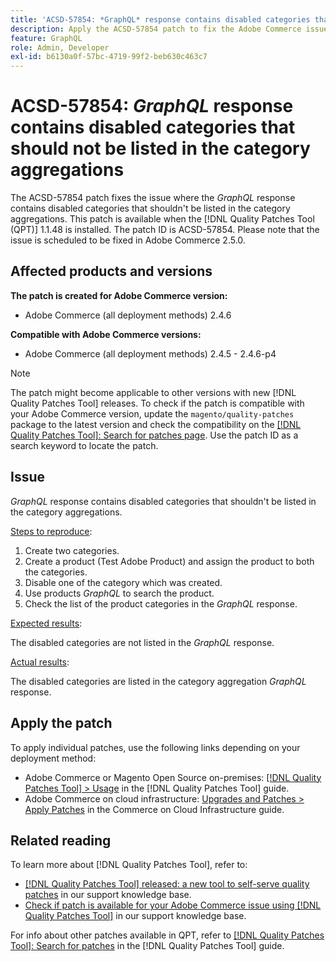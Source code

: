 ```yaml
---
title: 'ACSD-57854: *GraphQL* response contains disabled categories that should not be listed in the category aggregations'
description: Apply the ACSD-57854 patch to fix the Adobe Commerce issue where the *GraphQL* response contains disabled categories that shouldn't be listed in the category aggregations.
feature: GraphQL
role: Admin, Developer
exl-id: b6130a0f-57bc-4719-99f2-beb630c463c7
---
```

# ACSD-57854: *GraphQL* response contains disabled categories that should not be listed in the category aggregations

The ACSD-57854 patch fixes the issue where the *GraphQL* response contains disabled categories that shouldn't be listed in the category aggregations. This patch is available when the [!DNL Quality Patches Tool (QPT)] 1.1.48 is installed. The patch ID is ACSD-57854. Please note that the issue is scheduled to be fixed in Adobe Commerce 2.5.0.

## Affected products and versions

**The patch is created for Adobe Commerce version:**

* Adobe Commerce (all deployment methods) 2.4.6

**Compatible with Adobe Commerce versions:**

* Adobe Commerce (all deployment methods) 2.4.5 - 2.4.6-p4

>[!NOTE]
>
>The patch might become applicable to other versions with new [!DNL Quality Patches Tool] releases. To check if the patch is compatible with your Adobe Commerce version, update the `magento/quality-patches` package to the latest version and check the compatibility on the [[!DNL Quality Patches Tool]: Search for patches page](https://experienceleague.adobe.com/tools/commerce-quality-patches/index.html). Use the patch ID as a search keyword to locate the patch.

## Issue

*GraphQL* response contains disabled categories that shouldn't be listed in the category aggregations.

<u>Steps to reproduce</u>:

1. Create two categories.
1. Create a product (Test Adobe Product) and assign the product to both the categories.
1. Disable one of the category which was created.
1. Use products *GraphQL* to search the product.
1. Check the list of the product categories in the *GraphQL* response.

<u>Expected results</u>:

The disabled categories are not listed in the *GraphQL* response.

<u>Actual results</u>:

The disabled categories are listed in the category aggregation *GraphQL* response.

## Apply the patch

To apply individual patches, use the following links depending on your deployment method:

* Adobe Commerce or Magento Open Source on-premises: [[!DNL Quality Patches Tool] > Usage](https://experienceleague.adobe.com/docs/commerce-operations/tools/quality-patches-tool/usage.html) in the [!DNL Quality Patches Tool] guide.
* Adobe Commerce on cloud infrastructure: [Upgrades and Patches > Apply Patches](https://experienceleague.adobe.com/docs/commerce-cloud-service/user-guide/develop/upgrade/apply-patches.html) in the Commerce on Cloud Infrastructure guide.

## Related reading

To learn more about [!DNL Quality Patches Tool], refer to:

* [[!DNL Quality Patches Tool] released: a new tool to self-serve quality patches](https://experienceleague.adobe.com/en/docs/commerce-knowledge-base/kb/announcements/commerce-announcements/magento-quality-patches-released-new-tool-to-self-serve-quality-patches) in our support knowledge base.
* [Check if patch is available for your Adobe Commerce issue using [!DNL Quality Patches Tool]](/help/support-tools/patches-available-in-qpt-tool/check-patch-for-magento-issue-with-magento-quality-patches.md) in our support knowledge base.

For info about other patches available in QPT, refer to [[!DNL Quality Patches Tool]: Search for patches](https://experienceleague.adobe.com/tools/commerce-quality-patches/index.html) in the [!DNL Quality Patches Tool] guide.
